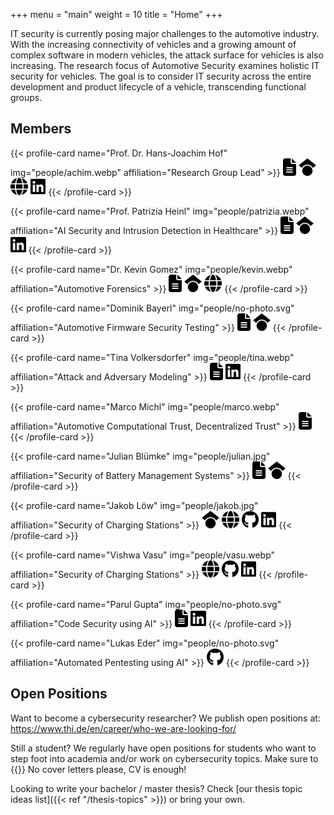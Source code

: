 +++
menu = "main"
weight = 10
title = "Home"
+++

IT security is currently posing major challenges to the automotive industry.
With the increasing connectivity of vehicles and a growing amount of complex software in modern vehicles, the attack surface for vehicles is also increasing.
The research focus of Automotive Security examines holistic IT security for vehicles.
The goal is to consider IT security across the entire development and product lifecycle of a vehicle, transcending functional groups.

## Members

<div class="flex flex-wrap">
{{< profile-card name="Prof. Dr. Hans-Joachim Hof" img="people/achim.webp" affiliation="Research Group Lead" >}}
    <a href="https://orcid.org/0000-0002-6930-9271"><img src="icons/file-lines-solid.svg" style="height: 2em" /></a>
    <a href="https://scholar.google.com/citations?user=Ge5HZp4AAAAJ"><img src="icons/google-scholar.svg" style="height: 2em" /></a>
    <a href="https://insi.science"><img src="icons/globe-solid.svg" style="height: 2em" /></a>
    <a href="https://www.linkedin.com/in/prof-dr-hans-joachim-hof-122259/"><img src="icons/linkedin.svg" style="height: 2em" /></a>
{{< /profile-card >}}

{{< profile-card name="Prof. Patrizia Heinl" img="people/patrizia.webp" affiliation="AI Security and Intrusion Detection in Healthcare" >}}
    <a href="https://orcid.org/0009-0001-1594-2119"><img src="icons/file-lines-solid.svg" style="height: 2em" /></a>
    <a href="https://scholar.google.com/citations?user=wIwbvxQAAAAJ"><img src="icons/google-scholar.svg" style="height: 2em" /></a>
    <a href="https://www.linkedin.com/in/patrizia-heinl/"><img src="icons/linkedin.svg" style="height: 2em" /></a>
{{< /profile-card >}}

{{< profile-card name="Dr. Kevin Gomez" img="people/kevin.webp" affiliation="Automotive Forensics" >}}
    <a href="https://orcid.org/0000-0002-5597-3913"><img src="icons/file-lines-solid.svg" style="height: 2em" /></a>
    <a href="https://scholar.google.com/citations?user=z2DJRIkAAAAJ"><img src="icons/google-scholar.svg" style="height: 2em" /></a>
    <a href="https://k-gomez.com/"><img src="icons/globe-solid.svg" style="height: 2em" /></a>
{{< /profile-card >}}

{{< profile-card name="Dominik Bayerl" img="people/no-photo.svg" affiliation="Automotive Firmware Security Testing" >}}
    <a href="https://orcid.org/0000-0003-0439-066X"><img src="icons/file-lines-solid.svg" style="height: 2em" /></a>
    <a href="https://scholar.google.com/citations?user=2pyEapAAAAAJ"><img src="icons/google-scholar.svg" style="height: 2em" /></a>
{{< /profile-card >}}

{{< profile-card name="Tina Volkersdorfer" img="people/tina.webp" affiliation="Attack and Adversary Modeling" >}}
    <a href="https://orcid.org/0000-0003-2441-7962"><img src="icons/file-lines-solid.svg" style="height: 2em" /></a>
    <a href="https://www.linkedin.com/in/tina-v-418437251"><img src="icons/linkedin.svg" style="height: 2em" /></a>
{{< /profile-card >}}

{{< profile-card name="Marco Michl" img="people/marco.webp" affiliation="Automotive Computational Trust, Decentralized Trust" >}}
    <a href="https://orcid.org/0009-0006-4383-5683"><img src="icons/file-lines-solid.svg" style="height: 2em" /></a>
{{< /profile-card >}}

{{< profile-card name="Julian Blümke" img="people/julian.jpg" affiliation="Security of Battery Management Systems​" >}}
    <a href="https://orcid.org/0009-0005-0529-0996"><img src="icons/file-lines-solid.svg" style="height: 2em" /></a>
    <a href="https://scholar.google.com/citations?user=BVVyltgAAAAJ"><img src="icons/google-scholar.svg" style="height: 2em" /></a>
{{< /profile-card >}}

{{< profile-card name="Jakob Löw" img="people/jakob.jpg" affiliation="Security of Charging Stations" >}}
    <a href="https://scholar.google.com/citations?user=UN-OIvMAAAAJ"><img src="icons/google-scholar.svg" style="height: 2em" /></a>
    <a href="https://jakobloew.me"><img src="icons/globe-solid.svg" style="height: 2em" /></a>
    <a href="https://github.com/M4GNV5"><img src="icons/github.svg" style="height: 2em" /></a>
    <a href="https://www.linkedin.com/in/jakob-l%C3%B6w-1814431b4/"><img src="icons/linkedin.svg" style="height: 2em" /></a>
{{< /profile-card >}}

{{< profile-card name="Vishwa Vasu" img="people/vasu.webp" affiliation="Security of Charging Stations" >}}
    <a href="https://vazdefense.com/"><img src="icons/globe-solid.svg" style="height: 2em" /></a>
    <a href="https://github.com/vvvasu"><img src="icons/github.svg" style="height: 2em" /></a>
    <a href="https://www.linkedin.com/in/vishwa-vasu"><img src="icons/linkedin.svg" style="height: 2em" /></a>
{{< /profile-card >}}

{{< profile-card name="Parul Gupta" img="people/no-photo.svg" affiliation="Code Security using AI" >}}
    <a href="https://orcid.org/0009-0009-7414-1360"><img src="icons/file-lines-solid.svg" style="height: 2em" /></a>
    <a href="https://www.linkedin.com/in/parulgupta182"><img src="icons/linkedin.svg" style="height: 2em" /></a>
{{< /profile-card >}}

{{< profile-card name="Lukas Eder" img="people/no-photo.svg" affiliation="Automated Pentesting using AI" >}}
    <a href="https://github.com/eder-lukas"><img src="icons/github.svg" style="height: 2em" /></a>
{{< /profile-card >}}
</div>

## Open Positions

Want to become a cybersecurity researcher?
We publish open positions at:
https://www.thi.de/en/career/who-we-are-looking-for/

Still a student?
We regularly have open positions for students who want to step foot into academia and/or work on cybersecurity topics. Make sure to {{<cloakemail display="send us an E-Mail!" address="jakob.loew@thi.de">}} No cover letters please, CV is enough!

Looking to write your bachelor / master thesis?
Check [our thesis topic ideas list]({{< ref "/thesis-topics" >}}) or bring your own.
